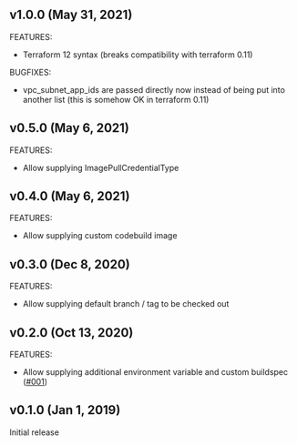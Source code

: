 ## v1.0.0 (May 31, 2021)

FEATURES: 
* Terraform 12 syntax (breaks compatibility with terraform 0.11)

BUGFIXES:
* vpc_subnet_app_ids are passed directly now instead of being put into another list (this is somehow OK in terraform 0.11) 

## v0.5.0 (May 6, 2021)

FEATURES:
* Allow supplying ImagePullCredentialType

## v0.4.0 (May 6, 2021)

FEATURES:
* Allow supplying custom codebuild image

## v0.3.0 (Dec 8, 2020)

FEATURES:

* Allow supplying default branch / tag to be checked out

## v0.2.0 (Oct 13, 2020)

FEATURES:

* Allow supplying additional environment variable and custom buildspec ([#001](https://github.com/traveloka/terraform-aws-sqitch-codebuild/issues/1))

## v0.1.0 (Jan 1, 2019)

Initial release
